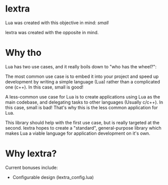 # lextra

Lua was created with this objective in mind: *small*

lextra was created with the opposite in mind.

# Why tho

Lua has two use cases, and it really boils down to
"who has the wheel?":

The most common use case is to embed
it into your project and speed up development by writing a
simple language (Lua) rather than a complicated one (c++).
In this case, small is good!

A less-common use case for Lua is to create applications
using Lua as the main codebase, and delegating tasks to
other languages (Usually c/c++). In this case, small is bad!
That's why this is the less common application for Lua.

This library should help with the first use case, but is really
targeted at the second. lextra hopes to create a "standard",
general-purpose library which makes Lua a viable language
for application development on it's own.


# Why lextra?

Current bonuses include:

- Configurable design (lextra_config.lua)